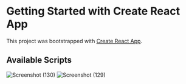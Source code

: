 # Getting Started with Create React App

This project was bootstrapped with [Create React App](https://github.com/facebook/create-react-app).

## Available Scripts
![Screenshot (130)](https://user-images.githubusercontent.com/85397500/150636050-8e126ebb-8a65-407c-bec1-5c1e599d2a82.png)
![Screenshot (129)](https://user-images.githubusercontent.com/85397500/150636053-bab97b31-44ff-4c77-8dec-52254d83f0e1.png)

